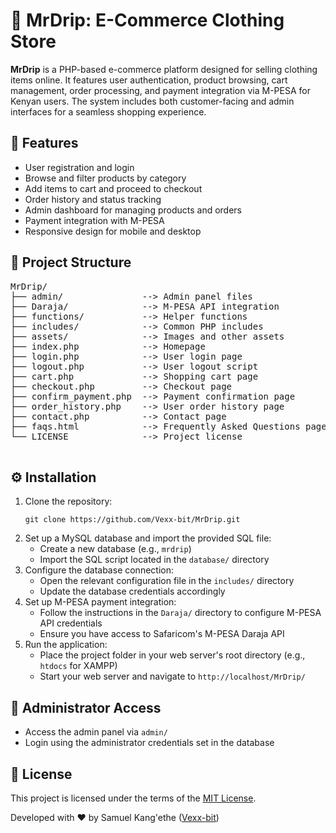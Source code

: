 <!DOCTYPE html>
<html lang="en">
<head>
  <meta charset="UTF-8">
</head>
<body>

  <h1>👕 MrDrip: E-Commerce Clothing Store</h1>
  <p><strong>MrDrip</strong> is a PHP-based e-commerce platform designed for selling clothing items online. It features user authentication, product browsing, cart management, order processing, and payment integration via M-PESA for Kenyan users. The system includes both customer-facing and admin interfaces for a seamless shopping experience.</p>

  <h2>🎯 Features</h2>
  <ul>
    <li>User registration and login</li>
    <li>Browse and filter products by category</li>
    <li>Add items to cart and proceed to checkout</li>
    <li>Order history and status tracking</li>
    <li>Admin dashboard for managing products and orders</li>
    <li>Payment integration with M-PESA</li>
    <li>Responsive design for mobile and desktop</li>
  </ul>

  <h2>📁 Project Structure</h2>
  <pre>
MrDrip/
├── admin/               --> Admin panel files
├── Daraja/              --> M-PESA API integration
├── functions/           --> Helper functions
├── includes/            --> Common PHP includes
├── assets/              --> Images and other assets
├── index.php            --> Homepage
├── login.php            --> User login page
├── logout.php           --> User logout script
├── cart.php             --> Shopping cart page
├── checkout.php         --> Checkout page
├── confirm_payment.php  --> Payment confirmation page
├── order_history.php    --> User order history page
├── contact.php          --> Contact page
├── faqs.html            --> Frequently Asked Questions page
└── LICENSE              --> Project license
  </pre>

  <h2>⚙️ Installation</h2>
  <ol>
    <li>Clone the repository:
      <pre><code>git clone https://github.com/Vexx-bit/MrDrip.git</code></pre>
    </li>
    <li>Set up a MySQL database and import the provided SQL file:
      <ul>
        <li>Create a new database (e.g., <code>mrdrip</code>)</li>
        <li>Import the SQL script located in the <code>database/</code> directory</li>
      </ul>
    </li>
    <li>Configure the database connection:
      <ul>
        <li>Open the relevant configuration file in the <code>includes/</code> directory</li>
        <li>Update the database credentials accordingly</li>
      </ul>
    </li>
    <li>Set up M-PESA payment integration:
      <ul>
        <li>Follow the instructions in the <code>Daraja/</code> directory to configure M-PESA API credentials</li>
        <li>Ensure you have access to Safaricom's M-PESA Daraja API</li>
      </ul>
    </li>
    <li>Run the application:
      <ul>
        <li>Place the project folder in your web server's root directory (e.g., <code>htdocs</code> for XAMPP)</li>
        <li>Start your web server and navigate to <code>http://localhost/MrDrip/</code></li>
      </ul>
    </li>
  </ol>

  <h2>🔐 Administrator Access</h2>
  <ul>
    <li>Access the admin panel via <code>admin/</code></li>
    <li>Login using the administrator credentials set in the database</li>
  </ul>

  <h2>📄 License</h2>
  <p>This project is licensed under the terms of the <a href="https://github.com/Vexx-bit/MrDrip/blob/main/LICENSE">MIT License</a>.</p>

  <p>Developed with ❤️ by Samuel Kang'ethe (<a href="https://github.com/Vexx-bit">Vexx-bit</a>)</p>

</body>
</html>
